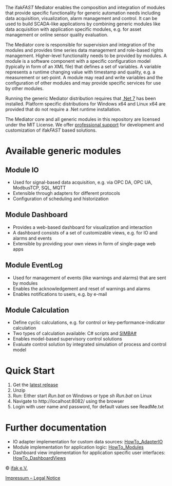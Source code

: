 
The ifak*FAST* Mediator enables the composition and integration of modules that provide specific functionality for generic automation needs including data acquisition, visualization, alarm management and control. It can be used to build SCADA-like applications by combining generic modules like data acquisition with application specific modules, e.g. for asset management or online sensor quality evaluation.

The Mediator core is responsible for supervision and integration of the modules and provides time series data management and role-based rights management. Higher-level functionality needs to be provided by modules. A module is a software component with a specific configuration model (typically in form of an XML file) that defines a set of variables. A variable represents a runtime changing value with timestamp and quality, e.g. a measurement or set-point. A module may read and write variables and the configuration of other modules and may provide specific services for use by other modules.

Running the generic Mediator distribution requires that [.Net 7](https://dotnet.microsoft.com) has been installed. Platform specific distributions for Windows x64 and Linux x64 are provided that do not require a .Net runtime installation.

The Mediator core and all generic modules in this repository are licensed under the MIT License. We offer [professional support](https://www.ifak-ts.com/#kontakt) for development and customization of ifak*FAST* based solutions.

# Available generic modules

## Module **IO**

* Used for signal-based data acquisition, e.g. via OPC DA, OPC UA, ModbusTCP, SQL, MQTT
* Extensible through adapters for different protocols
* Configuration of scheduling and historization

## Module **Dashboard**

* Provides a web-based dashboard for visualization and interaction
* A dashboard consists of a set of customizable views, e.g. for IO and alarms and events
* Extensible by providing your own views in form of single-page web apps

## Module **EventLog**

* Used for management of events (like warnings and alarms) that are sent by modules
* Enables the acknowledgement and reset of warnings and alarms
* Enables notifications to users, e.g. by e-mail

## Module **Calculation**
* Define cyclic calculations, e.g. for control or key-performance-indicator calculation
* Two types of calculation available: C# scripts and [SIMBA#](https://simba.ifak.eu/)
* Enables model-based supervisory control solutions
* Evaluate control solution by integrated simulation of process and control model

# Quick Start
1. Get the [latest release](https://github.com/ifakFAST/Mediator.Net/releases/latest)
2. Unzip
3. Run: Either start *Run.bat* on Windows or type *sh Run.bat* on Linux
4. Navigate to http://localhost:8082/ using the browser
5. Login with user name and password, for default values see ReadMe.txt

# Further documentation
* IO adapter implementation for custom data sources: [HowTo_AdapterIO](https://github.com/ifakFAST/Mediator.Net/blob/master/Doc/HowTo_AdapterIO.md)
* Module implementation for application logic: [HowTo_Modules](https://github.com/ifakFAST/Mediator.Net/blob/master/Doc/HowTo_Modules.md)
* Dashboard view implementation for application specific user interfaces: [HowTo_DashboardViews](https://github.com/ifakFAST/Mediator.Net/blob/master/Doc/HowTo_DashboardViews.md)

© [ifak e.V.](https://www.ifak.eu/)

[Impressum – Legal Notice](https://www.ifak.eu/en/imprint)
